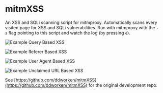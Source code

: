 # mitmXSS

An XSS and SQLi scanning script for mitmproxy. Automatically scans every visited page for XSS and SQLi vulnerabilities. Run with mitmproxy with the ```-s``` flag pointing to this script and watch the log (by pressing ```e```). 

![Example Query Based XSS](https://raw.githubusercontent.com/ddworken/mitmXSS/master/images/xssQuery.png)

![Example Referer Based XSS](https://raw.githubusercontent.com/ddworken/mitmXSS/master/images/xssReferer.png)

![Example User Agent Based XSS](https://raw.githubusercontent.com/ddworken/mitmXSS/master/images/xssUA.png)

![Example Unclaimed URL Based XSS](https://raw.githubusercontent.com/ddworken/mitmXSS/master/images/xssUnclaimed.png)

See [https://github.com/ddworken/mitmXSS](https://github.com/ddworken/mitmXSS) for the original development repo. 
